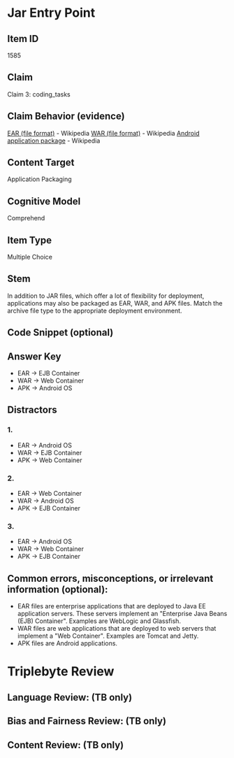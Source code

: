 # Jar Entry Point

## Item ID
1585

## Claim
Claim 3: coding_tasks

## Claim Behavior (evidence)
[EAR (file format)](https://en.wikipedia.org/wiki/EAR_(file_format)) - Wikipedia
[WAR (file format)](https://en.wikipedia.org/wiki/WAR_(file_format)) - Wikipedia
[Android application package](https://en.wikipedia.org/wiki/Android_application_package) - Wikipedia


## Content Target
Application Packaging

## Cognitive Model
Comprehend

## Item Type
Multiple Choice

## Stem
In addition to JAR files, which offer a lot of flexibility for deployment, applications may also be packaged as EAR, WAR, and APK files. Match the archive file type to the appropriate deployment environment.


## Code Snippet (optional)


## Answer Key
* EAR -> EJB Container
* WAR -> Web Container
* APK -> Android OS


## Distractors

### 1.
* EAR -> Android OS
* WAR -> EJB Container
* APK -> Web Container

### 2.
* EAR -> Web Container
* WAR -> Android OS
* APK -> EJB Container

### 3.
* EAR -> Android OS
* WAR -> Web Container
* APK -> EJB Container


## Common errors, misconceptions, or irrelevant information (optional):

* EAR files are enterprise applications that are deployed to Java EE application servers. These servers implement an "Enterprise Java Beans (EJB) Container". Examples are WebLogic and Glassfish.
* WAR files are web applications that are deployed to web servers that implement a "Web Container". Examples are Tomcat and Jetty.
* APK files are Android applications.

# Triplebyte Review


## Language Review: (TB only)


## Bias and Fairness Review: (TB only)


## Content Review: (TB only)
